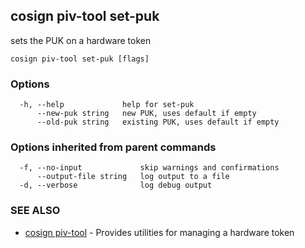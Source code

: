 ## cosign piv-tool set-puk

sets the PUK on a hardware token

```
cosign piv-tool set-puk [flags]
```

### Options

```
  -h, --help             help for set-puk
      --new-puk string   new PUK, uses default if empty
      --old-puk string   existing PUK, uses default if empty
```

### Options inherited from parent commands

```
  -f, --no-input             skip warnings and confirmations
      --output-file string   log output to a file
  -d, --verbose              log debug output
```

### SEE ALSO

* [cosign piv-tool](cosign_piv-tool.md)	 - Provides utilities for managing a hardware token

